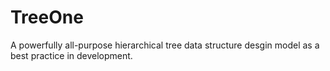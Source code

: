 # TreeOne
A powerfully all-purpose hierarchical tree data structure desgin model as a best practice in development. 
